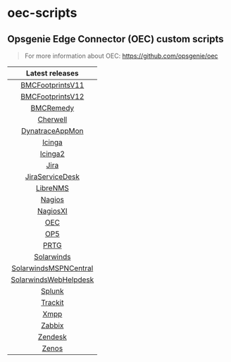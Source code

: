 # oec-scripts

## Opsgenie Edge Connector (OEC) custom scripts
  
> For more information about OEC: https://github.com/opsgenie/oec


| Latest releases |
| :-------------: |
| [BMCFootprintsV11](https://github.com/opsgenie/oec-scripts/releases/tag/BMCFootprintsV11-1.1.1_oec-1.1.1) |
| [BMCFootprintsV12](https://github.com/opsgenie/oec-scripts/releases/tag/BMCFootprintsV12-1.1.1_oec-1.1.0) |
| [BMCRemedy](https://github.com/opsgenie/oec-scripts/releases/tag/BMCRemedy-1.1.1_oec-1.1.1) |
| [Cherwell](https://github.com/opsgenie/oec-scripts/releases/tag/Cherwell-1.1.2_oec-1.1.0) |
| [DynatraceAppMon](https://github.com/opsgenie/oec-scripts/releases/tag/DynatraceAppMon-1.1.1_oec-1.1.1) |
| [Icinga](https://github.com/opsgenie/oec-scripts/releases/tag/Icinga-1.1.2_oec-1.1.0) |
| [Icinga2](https://github.com/opsgenie/oec-scripts/releases/tag/Icinga2-1.1.3_oec-1.1.1) |
| [Jira](https://github.com/opsgenie/oec-scripts/releases/tag/Jira-1.1.1_oec-1.1.0) |
| [JiraServiceDesk](https://github.com/opsgenie/oec-scripts/releases/tag/JiraServiceDesk-1.1.2_oec-1.1.1) |
| [LibreNMS](https://github.com/opsgenie/oec-scripts/releases/tag/LibreNMS-1.1.1_oec-1.1.0) |
| [Nagios](https://github.com/opsgenie/oec-scripts/releases/tag/Nagios-1.1.1_oec-1.1.0) |
| [NagiosXI](https://github.com/opsgenie/oec-scripts/releases/tag/NagiosXI-1.1.1_oec-1.1.0) |
| [OEC](https://github.com/opsgenie/oec-scripts/releases/tag/OEC-1.1.1_oec-1.1.0) |
| [OP5](https://github.com/opsgenie/oec-scripts/releases/tag/OP5-1.1.1_oec-1.1.0) |
| [PRTG](https://github.com/opsgenie/oec-scripts/releases/tag/PRTG-1.1.1_oec-1.1.0) |
| [Solarwinds](https://github.com/opsgenie/oec-scripts/releases/tag/Solarwinds-1.1.1_oec-1.1.0) |
| [SolarwindsMSPNCentral](https://github.com/opsgenie/oec-scripts/releases/tag/SolarwindsMSPNCentral-1.1.1_oec-1.1.0) |
| [SolarwindsWebHelpdesk](https://github.com/opsgenie/oec-scripts/releases/tag/SolarwindsWebHelpdesk-1.1.1_oec-1.1.0) |
| [Splunk](https://github.com/opsgenie/oec-scripts/releases/tag/Splunk-1.1.2_oec-1.1.0) |
| [Trackit](https://github.com/opsgenie/oec-scripts/releases/tag/Trackit-1.1.1_oec-1.1.0) |
| [Xmpp](https://github.com/opsgenie/oec-scripts/releases/tag/Xmpp-1.1.1_oec-1.1.0) |
| [Zabbix](https://github.com/opsgenie/oec-scripts/releases/tag/Zabbix-1.1.2_oec-1.1.0) |
| [Zendesk](https://github.com/opsgenie/oec-scripts/releases/tag/Zendesk-1.1.1_oec-1.1.0) |
| [Zenos](https://github.com/opsgenie/oec-scripts/releases/tag/Zenoss-1.1.1_oec-1.1.0) |